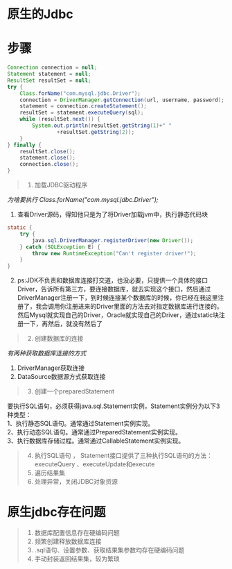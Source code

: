 # 原生的Jdbc

# 步骤

```java
Connection connection = null;
Statement statement = null;
ResultSet resultSet = null;
try {
    Class.forName("com.mysql.jdbc.Driver");
    connection = DriverManager.getConnection(url, username, password);
    statement = connection.createStatement();
    resultSet = statement.executeQuery(sql);
    while (resultSet.next()) {
        System.out.println(resultSet.getString(1)+" "
                +resultSet.getString(2));
    }
} finally {
    resultSet.close();
    statement.close();
    connection.close();
}
```

> 1. 加载JDBC驱动程序

*为啥要执行 Class.forName("com.mysql.jdbc.Driver");*

1. 查看Driver源码，得知他只是为了将Driver加载jvm中，执行静态代码块

```java
static {
    try {
        java.sql.DriverManager.registerDriver(new Driver());
    } catch (SQLException E) {
        throw new RuntimeException("Can't register driver!");
    }
}
```

2. ps:JDK不负责和数据库连接打交道，也没必要，只提供一个具体的接口Driver，告诉所有第三方，要连接数据库，就去实现这个接口，然后通过DriverManager注册一下，到时候连接某个数据库的时候，你已经在我这里注册了，我会调用你注册进来的Driver里面的方法去对指定数据库进行连接的。然后Mysql就实现自己的Driver，Oracle就实现自己的Driver，通过static块注册一下，再然后，就没有然后了

> 2. 创建数据库的连接 

*有两种获取数据库连接的方式*

1. DriverManager获取连接
2. DataSource数据源方式获取连接

> 3. 创建一个preparedStatement

要执行SQL语句，必须获得java.sql.Statement实例，Statement实例分为以下3 种类型：    
    1、执行静态SQL语句。通常通过Statement实例实现。    
    2、执行动态SQL语句。通常通过PreparedStatement实例实现。    
    3、执行数据库存储过程。通常通过CallableStatement实例实现。  

> 4. 执行SQL语句 ， Statement接口提供了三种执行SQL语句的方法：executeQuery 、executeUpdate和execute
> 5. 遍历结果集
> 6. 处理异常，关闭JDBC对象资源  

# 原生jdbc存在问题

> 1. 数据库配置信息存在硬编码问题
> 2. 频繁创建释放数据库连接
> 3. .sql语句、设置参数、获取结果集参数均存在硬编码问题
> 4. 手动封装返回结果集，较为繁琐